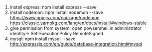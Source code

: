 1. install express: npm install express --save
2. install nodemon: npm install nodemon --save
https://www.npmjs.com/package/nodemon
https://classic.yarnpkg.com/lang/en/docs/install/#windows-stable
3. give permission from system: open powsershell in administrator identity-> Set-ExecutionPolicy RemoteSigned
4. mysql: npm install mysql --save
http://expressjs.com/en/guide/database-integration.html#mysql

